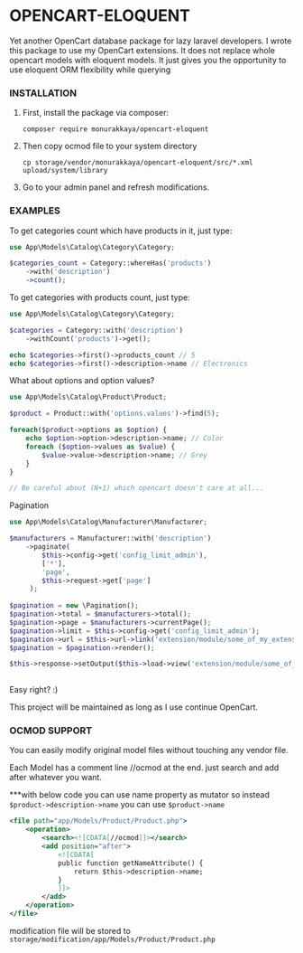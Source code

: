 # OPENCART-ELOQUENT

Yet another OpenCart database package for lazy laravel developers.
I wrote this package to use my OpenCart extensions. It does not replace whole opencart models with eloquent models. It just gives you the opportunity to use eloquent ORM flexibility while querying

### INSTALLATION
1. First, install the package via composer:
    ```shell
    composer require monurakkaya/opencart-eloquent
    ```
2. Then copy ocmod file to your system directory
    ```shell
    cp storage/vendor/monurakkaya/opencart-eloquent/src/*.xml upload/system/library
    ```
3. Go to your admin panel and refresh modifications.


### EXAMPLES
To get categories count which have products in it, just type:
```php
use App\Models\Catalog\Category\Category;

$categories_count = Category::whereHas('products')
    ->with('description')
    ->count();
```

To get categories with products count, just type:
```php
use App\Models\Catalog\Category\Category;

$categories = Category::with('description')
    ->withCount('products')->get();

echo $categories->first()->products_count // 5
echo $categories->first()->description->name // Electronics
```

What about options and option values? 

```php
use App\Models\Catalog\Product\Product;

$product = Product::with('options.values')->find(5);

foreach($product->options as $option) {
    echo $option->option->description->name; // Color
    foreach ($option->values as $value) {
        $value->value->description->name; // Grey
    }
}

// Be careful about (N+1) which opencart doesn't care at all...
```

Pagination

```php
use App\Models\Catalog\Manufacturer\Manufacturer;

$manufacturers = Manufacturer::with('description')
    ->paginate(
        $this->config->get('config_limit_admin'), 
        ['*'], 
        'page', 
        $this->request->get['page']
     );
     
$pagination = new \Pagination();
$pagination->total = $manufacturers->total();
$pagination->page = $manufacturers->currentPage();
$pagination->limit = $this->config->get('config_limit_admin');
$pagination->url = $this->url->link('extension/module/some_of_my_extensions/manufacturer', 'user_token=' . $this->session->data['user_token']. '&page={page}', true);
$pagination = $pagination->render();

$this->response->setOutput($this->load->view('extension/module/some_of_my_extensions', compact('manufacturers', 'pagination')))
  
```

Easy right? :) 

This project will be maintained as long as I use continue OpenCart.


### OCMOD SUPPORT
You can easily modify original model files without touching any vendor file. 

Each Model has a comment line //ocmod at the end. just search and add after whatever you want.

***with below code you can use name property as mutator so instead `$product->description->name` you can use `$product->name`
```xml
<file path="app/Models/Product/Product.php">
    <operation>
        <search><![CDATA[//ocmod]]></search>
        <add position="after">
            <![CDATA[
            public function getNameAttribute() {
                return $this->description->name;
            }
            ]]>
        </add>
    </operation>
</file>
```


modification file will be stored to `storage/modification/app/Models/Product/Product.php`
